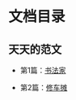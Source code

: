 # 文档目录

## 天天的范文

- 第1篇：[书法家](tt-composition/001calligrapher.md)

- 第2篇：[修车摊](tt-composition/002bicycle.md)

